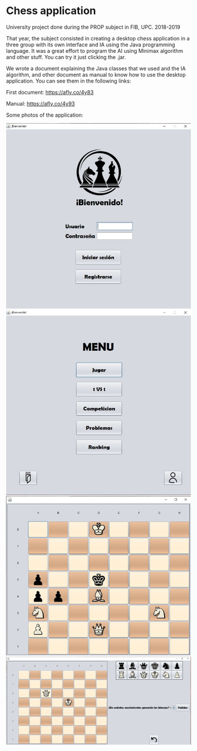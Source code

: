 # Chess application

University project done during the PROP subject in FIB, UPC. 2018-2019
 
That year, the subject consisted in creating a desktop chess application in a three group with its own interface and IA using the Java programming language. It was a great effort to program the AI using Minimax algorithm and other stuff. You can try it just clicking the .jar.

We wrote a document explaining the Java classes that we used and the IA algorithm, and other document as manual to know how to use the desktop application. You can see them in the following links:

First document: https://afly.co/4y83

Manual: https://afly.co/4y93

Some photos of the application: 

![Image of App Login](https://raw.githubusercontent.com/metabit1000/ChessApplication-PROP/master/Proyecto/photos/Captura.JPG)
![Image of Menu](https://raw.githubusercontent.com/metabit1000/ChessApplication-PROP/master/Proyecto/photos/Captura3.JPG)
![Image of game](https://raw.githubusercontent.com/metabit1000/ChessApplication-PROP/master/Proyecto/photos/Captura2.JPG)
![Image of creating](https://raw.githubusercontent.com/metabit1000/ChessApplication-PROP/master/Proyecto/photos/Captura4.JPG)

